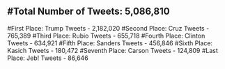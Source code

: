 #Total Number of Tweets: 5,086,810 
---
#First Place: Trump Tweets - 2,182,020
#Second Place: Cruz Tweets - 765,389
#Third Place: Rubio Tweets - 655,718
#Fourth Place: Clinton Tweets - 634,921
#Fifth Place: Sanders Tweets - 456,846
#Sixth Place: Kasich Tweets - 180,472
#Seventh Place: Carson Tweets - 124,809
#Last Place: Jeb! Tweets - 86,646
